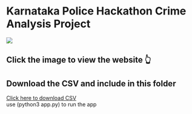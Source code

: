 <h1>Karnataka Police Hackathon Crime Analysis Project</h1>
<a href="http://172.188.97.56:8080"><img src="https://drive.usercontent.google.com/download?id=16SAt9JdWOdr2fRX3zN0FjqQoosCZYgNC"></a>
<h2>Click the image to view the website 👆</h2>
<h2>Download the CSV and include in this folder</h2>
<a href="https://drive.google.com/file/d/1iCvyzlVHNSP6cdhdMkhvkIVy3OP3tFBA/view?usp=sharing">Click here to download CSV</a>
<br>
use (python3 app.py) to run the app
